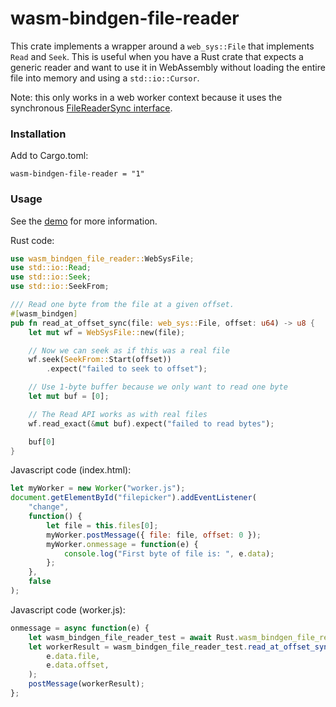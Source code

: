 # wasm-bindgen-file-reader

This crate implements a wrapper around a `web_sys::File` that implements `Read` and `Seek`. This is useful when you have a Rust crate that expects a generic reader and want to use it in WebAssembly without loading the entire file into memory and using a `std::io::Cursor`.

Note: this only works in a web worker context because it uses the synchronous [FileReaderSync interface](https://developer.mozilla.org/en-US/docs/Web/API/FileReaderSync).

### Installation

Add to Cargo.toml:

```
wasm-bindgen-file-reader = "1"
```

### Usage

See the [demo](https://badel2.github.io/wasm-bindgen-file-reader-test/) for more information.

Rust code:

```rust
use wasm_bindgen_file_reader::WebSysFile;
use std::io::Read;
use std::io::Seek;
use std::io::SeekFrom;

/// Read one byte from the file at a given offset.
#[wasm_bindgen]
pub fn read_at_offset_sync(file: web_sys::File, offset: u64) -> u8 {
    let mut wf = WebSysFile::new(file);

    // Now we can seek as if this was a real file
    wf.seek(SeekFrom::Start(offset))
        .expect("failed to seek to offset");

    // Use 1-byte buffer because we only want to read one byte
    let mut buf = [0];

    // The Read API works as with real files
    wf.read_exact(&mut buf).expect("failed to read bytes");

    buf[0]
}
```

Javascript code (index.html):

```js
let myWorker = new Worker("worker.js");
document.getElementById("filepicker").addEventListener(
    "change",
    function() {
        let file = this.files[0];
        myWorker.postMessage({ file: file, offset: 0 });
        myWorker.onmessage = function(e) {
            console.log("First byte of file is: ", e.data);
        };
    },
    false
);
```

Javascript code (worker.js):

```js
onmessage = async function(e) {
    let wasm_bindgen_file_reader_test = await Rust.wasm_bindgen_file_reader_test;
    let workerResult = wasm_bindgen_file_reader_test.read_at_offset_sync(
        e.data.file,
        e.data.offset,
    );
    postMessage(workerResult);
};
```
